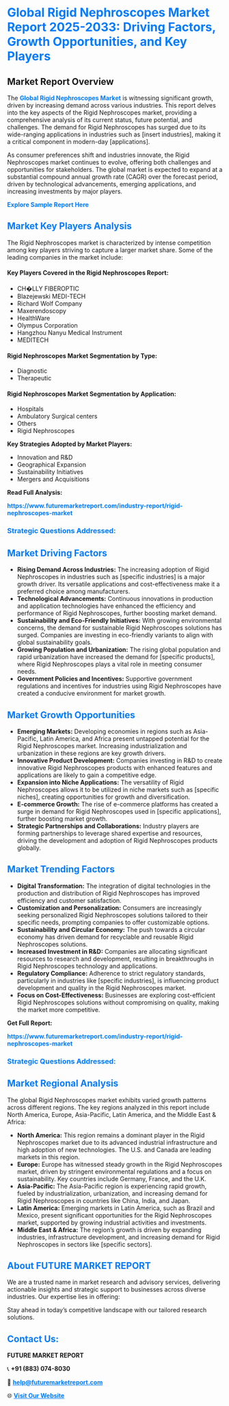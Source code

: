 <h1 style="color: #007BFF;">Global Rigid Nephroscopes Market Report 2025-2033: Driving Factors, Growth Opportunities, and Key Players</h1>

<section id="overview">
<h2>Market Report Overview</h2>
<p>The <a href="https://www.futuremarketreport.com/industry-report/rigid-nephroscopes-market" style="color: #007BFF; text-decoration: none;"><strong>Global Rigid Nephroscopes Market</strong></a> is witnessing significant growth, driven by increasing demand across various industries. This report delves into the key aspects of the Rigid Nephroscopes market, providing a comprehensive analysis of its current status, future potential, and challenges. The demand for Rigid Nephroscopes has surged due to its wide-ranging applications in industries such as [insert industries], making it a critical component in modern-day [applications].</p>
<p>As consumer preferences shift and industries innovate, the Rigid Nephroscopes market continues to evolve, offering both challenges and opportunities for stakeholders. The global market is expected to expand at a substantial compound annual growth rate (CAGR) over the forecast period, driven by technological advancements, emerging applications, and increasing investments by major players.</p>
</section>

<section id="overview">
<p><a href="https://www.futuremarketreport.com/request-sample/reportId=124901" style="color: #007BFF; text-decoration: none;"><strong>Explore Sample Report Here</strong></a></p>
</section>

<section id="key-players">
<h2 style="color: #007BFF;">Market Key Players Analysis</h2>
<p>The Rigid Nephroscopes market is characterized by intense competition among key players striving to capture a larger market share. Some of the leading companies in the market include:</p>
<h4>Key Players Covered in the Rigid Nephroscopes Report:</h4>
<ul><li>CH�LLY FIBEROPTIC</li><li>Blazejewski MEDI-TECH</li><li>Richard Wolf Company</li><li>Maxerendoscopy</li><li>HealthWare</li><li>Olympus Corporation</li><li>Hangzhou Nanyu Medical Instrument</li><li>MEDITECH</li></ul>
<h4>Rigid Nephroscopes Market Segmentation by Type:</h4>
<ul><li>Diagnostic</li><li>Therapeutic</li></ul>

<h4>Rigid Nephroscopes Market Segmentation by Application:</h4>
<ul><li>Hospitals</li><li>Ambulatory Surgical centers</li><li>Others</li><li>Rigid Nephroscopes</li></ul>
<p><strong>Key Strategies Adopted by Market Players:</strong></p>
<ul>
<li>Innovation and R&D</li>
<li>Geographical Expansion</li>
<li>Sustainability Initiatives</li>
<li>Mergers and Acquisitions</li>
</ul>
</section>

<section>
<p><strong>Read Full Analysis: </strong></p><a href="https://www.futuremarketreport.com/industry-report/rigid-nephroscopes-market" style="color: #007BFF; text-decoration: none;"><strong>https://www.futuremarketreport.com/industry-report/rigid-nephroscopes-market</strong></a>
<h3 style="color: #007BFF;">Strategic Questions Addressed:</h3>
</section>

<section id="driving-factors">
<h2 style="color: #007BFF;">Market Driving Factors</h2>
<ul>
<li><strong>Rising Demand Across Industries:</strong> The increasing adoption of Rigid Nephroscopes in industries such as [specific industries] is a major growth driver. Its versatile applications and cost-effectiveness make it a preferred choice among manufacturers.</li>
<li><strong>Technological Advancements:</strong> Continuous innovations in production and application technologies have enhanced the efficiency and performance of Rigid Nephroscopes, further boosting market demand.</li>
<li><strong>Sustainability and Eco-Friendly Initiatives:</strong> With growing environmental concerns, the demand for sustainable Rigid Nephroscopes solutions has surged. Companies are investing in eco-friendly variants to align with global sustainability goals.</li>
<li><strong>Growing Population and Urbanization:</strong> The rising global population and rapid urbanization have increased the demand for [specific products], where Rigid Nephroscopes plays a vital role in meeting consumer needs.</li>
<li><strong>Government Policies and Incentives:</strong> Supportive government regulations and incentives for industries using Rigid Nephroscopes have created a conducive environment for market growth.</li>
</ul>
</section>

<section id="growth-opportunities">
<h2 style="color: #007BFF;">Market Growth Opportunities</h2>
<ul>
<li><strong>Emerging Markets:</strong> Developing economies in regions such as Asia-Pacific, Latin America, and Africa present untapped potential for the Rigid Nephroscopes market. Increasing industrialization and urbanization in these regions are key growth drivers.</li>
<li><strong>Innovative Product Development:</strong> Companies investing in R&D to create innovative Rigid Nephroscopes products with enhanced features and applications are likely to gain a competitive edge.</li>
<li><strong>Expansion into Niche Applications:</strong> The versatility of Rigid Nephroscopes allows it to be utilized in niche markets such as [specific niches], creating opportunities for growth and diversification.</li>
<li><strong>E-commerce Growth:</strong> The rise of e-commerce platforms has created a surge in demand for Rigid Nephroscopes used in [specific applications], further boosting market growth.</li>
<li><strong>Strategic Partnerships and Collaborations:</strong> Industry players are forming partnerships to leverage shared expertise and resources, driving the development and adoption of Rigid Nephroscopes products globally.</li>
</ul>
</section>

<section id="trending-factors">
<h2 style="color: #007BFF;">Market Trending Factors</h2>
<ul>
<li><strong>Digital Transformation:</strong> The integration of digital technologies in the production and distribution of Rigid Nephroscopes has improved efficiency and customer satisfaction.</li>
<li><strong>Customization and Personalization:</strong> Consumers are increasingly seeking personalized Rigid Nephroscopes solutions tailored to their specific needs, prompting companies to offer customizable options.</li>
<li><strong>Sustainability and Circular Economy:</strong> The push towards a circular economy has driven demand for recyclable and reusable Rigid Nephroscopes solutions.</li>
<li><strong>Increased Investment in R&D:</strong> Companies are allocating significant resources to research and development, resulting in breakthroughs in Rigid Nephroscopes technology and applications.</li>
<li><strong>Regulatory Compliance:</strong> Adherence to strict regulatory standards, particularly in industries like [specific industries], is influencing product development and quality in the Rigid Nephroscopes market.</li>
<li><strong>Focus on Cost-Effectiveness:</strong> Businesses are exploring cost-efficient Rigid Nephroscopes solutions without compromising on quality, making the market more competitive.</li>
</ul>
</section>

<section>
<p><strong>Get Full Report: </strong></p><a href="https://www.futuremarketreport.com/industry-report/rigid-nephroscopes-market" style="color: #007BFF; text-decoration: none;"><strong>https://www.futuremarketreport.com/industry-report/rigid-nephroscopes-market</strong></a>
<h3 style="color: #007BFF;">Strategic Questions Addressed:</h3>
</section>


<section id="regional-analysis">
<h2 style="color: #007BFF;">Market Regional Analysis</h2>
<p>The global Rigid Nephroscopes market exhibits varied growth patterns across different regions. The key regions analyzed in this report include North America, Europe, Asia-Pacific, Latin America, and the Middle East & Africa:</p>
<ul>
<li><strong>North America:</strong> This region remains a dominant player in the Rigid Nephroscopes market due to its advanced industrial infrastructure and high adoption of new technologies. The U.S. and Canada are leading markets in this region.</li>
<li><strong>Europe:</strong> Europe has witnessed steady growth in the Rigid Nephroscopes market, driven by stringent environmental regulations and a focus on sustainability. Key countries include Germany, France, and the U.K.</li>
<li><strong>Asia-Pacific:</strong> The Asia-Pacific region is experiencing rapid growth, fueled by industrialization, urbanization, and increasing demand for Rigid Nephroscopes in countries like China, India, and Japan.</li>
<li><strong>Latin America:</strong> Emerging markets in Latin America, such as Brazil and Mexico, present significant opportunities for the Rigid Nephroscopes market, supported by growing industrial activities and investments.</li>
<li><strong>Middle East & Africa:</strong> The region’s growth is driven by expanding industries, infrastructure development, and increasing demand for Rigid Nephroscopes in sectors like [specific sectors].</li>
</ul>
</section>

<footer>
<h2 style="color: #007BFF;">About FUTURE MARKET REPORT</h2>
<p>We are a trusted name in market research and advisory services, delivering actionable insights and strategic support to businesses across diverse industries. Our expertise lies in offering:</p>

<p>Stay ahead in today’s competitive landscape with our tailored research solutions.</p>

<h2 style="color: #007BFF;">Contact Us:</h2>
<p><strong>FUTURE MARKET REPORT</strong></p>
<p>📞 <strong>+91 (883) 074-8030</strong></p>
<p>📧 <strong><a href="mailto:help@futuremarketreport.com" style="color: #007BFF;">help@futuremarketreport.com</a></strong></p>
<p>🌐 <strong><a href="https://www.futuremarketreport.com/" style="color: #007BFF;">Visit Our Website</a></strong></p>
</footer>